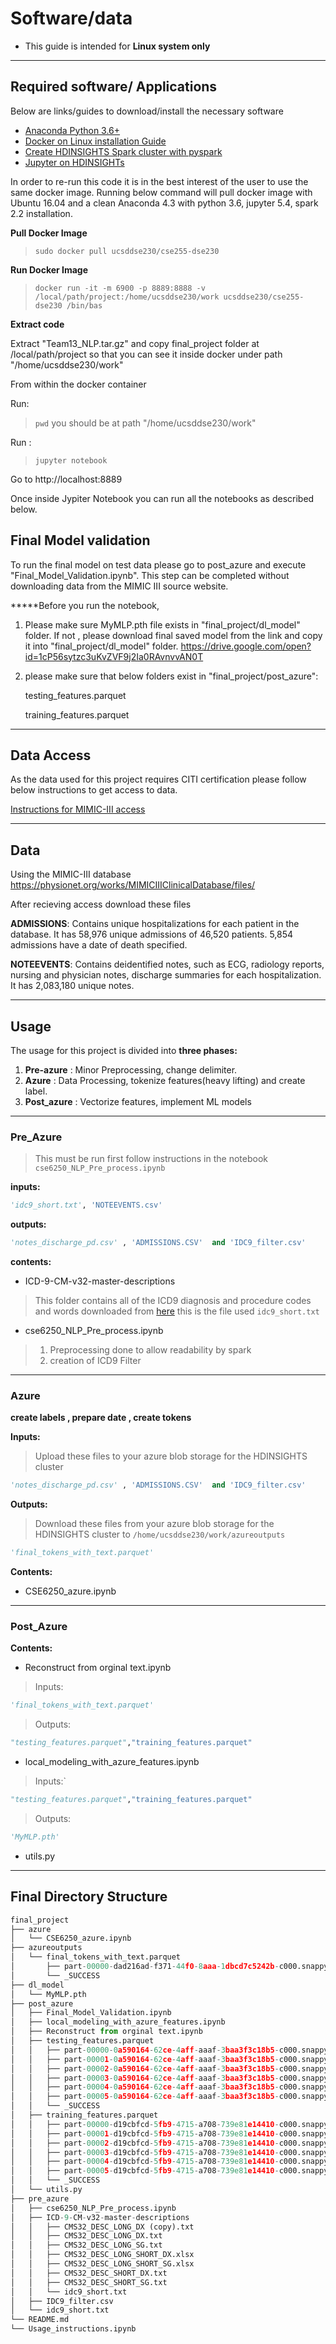 

# Software/data 
* This guide is intended for **Linux system only**


---
## Required software/ Applications
Below are links/guides  to download/install the necessary software
* [Anaconda Python 3.6+ ](https://www.anaconda.com/download/#linux)
* [Docker on Linux installation Guide](https://runnable.com/docker/install-docker-on-linux)
* [Create HDINSIGHTS Spark cluster with pyspark](https://docs.microsoft.com/en-us/azure/hdinsight/spark/apache-spark-jupyter-notebook-kernels)
* [Jupyter on HDINSIGHTs ](https://docs.microsoft.com/en-us/azure/hdinsight/spark/apache-spark-jupyter-notebook-kernels)

In order to re-run this code it is in the best interest of the user to use the same docker image. Running below command will pull docker image with Ubuntu 16.04 and a clean Anaconda 4.3 with python 3.6, jupyter 5.4, spark 2.2 installation. 

**Pull Docker Image** 

>`sudo docker pull ucsddse230/cse255-dse230`

**Run Docker Image** 

>```docker run -it -m 6900 -p 8889:8888 -v /local/path/project:/home/ucsddse230/work ucsddse230/cse255-dse230 /bin/bas```

**Extract code**

Extract "Team13_NLP.tar.gz" and copy final_project folder at /local/path/project so that you can see it inside docker under path     "/home/ucsddse230/work"

From within the docker container

Run:
>`pwd`
you should be at path "/home/ucsddse230/work"


Run : 

>```jupyter notebook```

Go to http://localhost:8889

Once inside Jypiter Notebook you can run all the notebooks as described below.


## Final Model validation
To run the final model on test data please go to post_azure and execute "Final_Model_Validation.ipynb". This step can be completed without downloading data from the MIMIC III source website.

*****Before you run the notebook, 
1. Please make sure MyMLP.pth file exists in "final_project/dl_model" folder. If not , please download final saved model from the link and copy it into "final_project/dl_model" folder. 
    https://drive.google.com/open?id=1cP56sytzc3uKvZVF9j2Ia0RAvnvvAN0T

2. please make sure that below folders exist in "final_project/post_azure":

    testing_features.parquet
    
    training_features.parquet
---

## Data Access
As the data used for this project requires CITI certification please follow below instructions to get access to data.

[Instructions for MIMIC-III access](https://mimic.physionet.org/gettingstarted/access/)

---


## Data 
Using the MIMIC-III database
https://physionet.org/works/MIMICIIIClinicalDatabase/files/

After recieving access download these files

**ADMISSIONS**: 
Contains unique hospitalizations for each patient in the database. It has 58,976 unique
admissions of 46,520 patients. 5,854 admissions have a date of death specified.

**NOTEEVENTS**: 
Contains deidentified notes, such as ECG, radiology reports, nursing and physician notes,
discharge summaries for each hospitalization. It has 2,083,180 unique notes.

---

## Usage

The usage for this project  is divided into **three phases:**

1. **Pre-azure** : Minor Preprocessing, change delimiter. 
2. **Azure** : Data Processing, tokenize features(heavy lifting) and  create label.
3. **Post_azure** : Vectorize features, implement ML models 

---

### Pre_Azure
> This must be run first follow instructions in the notebook `cse6250_NLP_Pre_process.ipynb`

**inputs:**
```python
'idc9_short.txt', 'NOTEEVENTS.csv'
```

**outputs:**
```python
'notes_discharge_pd.csv' , 'ADMISSIONS.CSV'  and 'IDC9_filter.csv'
```



**contents:**
* ICD-9-CM-v32-master-descriptions
> This folder contains all of the ICD9 diagnosis and procedure codes and words downloaded from [here](https://www.cms.gov/Medicare/Coding/ICD9ProviderDiagnosticCodes/codes.html)
>this is the file used `idc9_short.txt`
* cse6250_NLP_Pre_process.ipynb
> 1. Preprocessing done to allow readability by spark
> 2. creation of ICD9 Filter

---

### Azure

**create labels , prepare date , create tokens**

**Inputs:**
> Upload these files to your azure blob storage for the HDINSIGHTS cluster
```python
'notes_discharge_pd.csv' , 'ADMISSIONS.CSV'  and 'IDC9_filter.csv'
```

**Outputs:**
> Download these files from your azure blob storage for the HDINSIGHTS cluster
to `/home/ucsddse230/work/azureoutputs`
```python
'final_tokens_with_text.parquet'
```

**Contents:**

* CSE6250_azure.ipynb



---


### Post_Azure

**Contents:**
* Reconstruct from orginal text.ipynb

>Inputs: 
```Python
'final_tokens_with_text.parquet'
```

>Outputs: 
```Python
"testing_features.parquet","training_features.parquet"
```

* local_modeling_with_azure_features.ipynb

>Inputs:`
```Python
"testing_features.parquet","training_features.parquet"
```

>Outputs: 
```Python
'MyMLP.pth'
```

* utils.py

---

## Final Directory Structure


```python
final_project
├── azure
│   └── CSE6250_azure.ipynb
├── azureoutputs
│   └── final_tokens_with_text.parquet
│       ├── part-00000-dad216ad-f371-44f0-8aaa-1dbcd7c5242b-c000.snappy.parquet
│       └── _SUCCESS
├── dl_model
│   └── MyMLP.pth
├── post_azure
│   ├── Final_Model_Validation.ipynb
│   ├── local_modeling_with_azure_features.ipynb
│   ├── Reconstruct from orginal text.ipynb
│   ├── testing_features.parquet
│   │   ├── part-00000-0a590164-62ce-4aff-aaaf-3baa3f3c18b5-c000.snappy.parquet
│   │   ├── part-00001-0a590164-62ce-4aff-aaaf-3baa3f3c18b5-c000.snappy.parquet
│   │   ├── part-00002-0a590164-62ce-4aff-aaaf-3baa3f3c18b5-c000.snappy.parquet
│   │   ├── part-00003-0a590164-62ce-4aff-aaaf-3baa3f3c18b5-c000.snappy.parquet
│   │   ├── part-00004-0a590164-62ce-4aff-aaaf-3baa3f3c18b5-c000.snappy.parquet
│   │   ├── part-00005-0a590164-62ce-4aff-aaaf-3baa3f3c18b5-c000.snappy.parquet
│   │   └── _SUCCESS
│   ├── training_features.parquet
│   │   ├── part-00000-d19cbfcd-5fb9-4715-a708-739e81e14410-c000.snappy.parquet
│   │   ├── part-00001-d19cbfcd-5fb9-4715-a708-739e81e14410-c000.snappy.parquet
│   │   ├── part-00002-d19cbfcd-5fb9-4715-a708-739e81e14410-c000.snappy.parquet
│   │   ├── part-00003-d19cbfcd-5fb9-4715-a708-739e81e14410-c000.snappy.parquet
│   │   ├── part-00004-d19cbfcd-5fb9-4715-a708-739e81e14410-c000.snappy.parquet
│   │   ├── part-00005-d19cbfcd-5fb9-4715-a708-739e81e14410-c000.snappy.parquet
│   │   └── _SUCCESS
│   └── utils.py
├── pre_azure
│   ├── cse6250_NLP_Pre_process.ipynb
│   ├── ICD-9-CM-v32-master-descriptions
│   │   ├── CMS32_DESC_LONG_DX (copy).txt
│   │   ├── CMS32_DESC_LONG_DX.txt
│   │   ├── CMS32_DESC_LONG_SG.txt
│   │   ├── CMS32_DESC_LONG_SHORT_DX.xlsx
│   │   ├── CMS32_DESC_LONG_SHORT_SG.xlsx
│   │   ├── CMS32_DESC_SHORT_DX.txt
│   │   ├── CMS32_DESC_SHORT_SG.txt
│   │   └── idc9_short.txt
│   ├── IDC9_filter.csv
│   └── idc9_short.txt
└── README.md
└── Usage_instructions.ipynb

```
